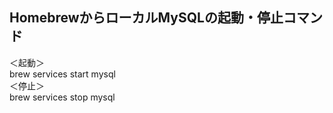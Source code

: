 ## HomebrewからローカルMySQLの起動・停止コマンド
＜起動＞  
brew services start mysql  
＜停止＞  
brew services stop mysql
